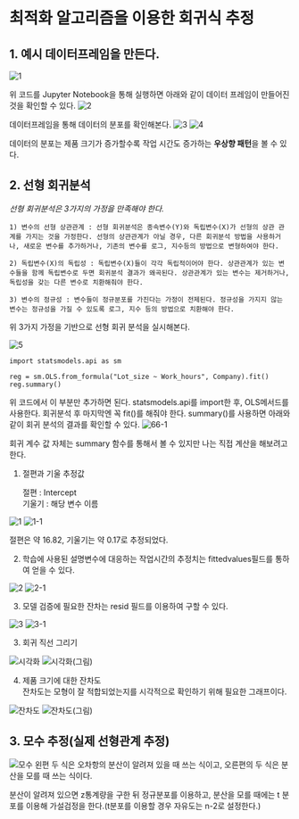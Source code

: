 # 최적화 알고리즘을 이용한 회귀식 추정

## 1. 예시 데이터프레임을 만든다.
![1](https://user-images.githubusercontent.com/101397075/173820074-7b54dcfe-386d-47c6-82cf-03c6743d059b.PNG)

위 코드를 Jupyter Notebook을 통해 실행하면 아래와 같이 데이터 프레임이 만들어진 것을 확인할 수 있다.
![2](https://user-images.githubusercontent.com/101397075/173820077-7ef4e67e-3eb8-4e3a-9864-b44a1a684202.PNG)

데이터프레임을 통해 데이터의 분포를 확인해본다.
![3](https://user-images.githubusercontent.com/101397075/173821273-edf5ee39-9a63-48e8-bda8-8464e14bfba8.PNG)
![4](https://user-images.githubusercontent.com/101397075/173821276-49f8523a-0ce0-4aa4-a977-b2bcb0453315.PNG)

데이터의 분포는 제품 크기가 증가할수록 작업 시간도 증가하는 **우상향 패턴**을 볼 수 있다.

## 2. 선형 회귀분석
*선형 회귀분석은 3가지의 가정을 만족해야 한다.*    

    1) 변수의 선형 상관관계 : 선형 회귀분석은 종속변수(Y)와 독립변수(X)가 선형의 상관 관계를 가지는 것을 가정한다. 선형의 상관관계가 아닐 경우, 다른 회귀분석 방법을 사용하거나, 새로운 변수를 추가하거나, 기존의 변수를 로그, 지수등의 방법으로 변형하여야 한다.

    2) 독립변수(X)의 독립성 : 독립변수(X)들이 각각 독립적이어야 한다. 상관관계가 있는 변수들을 함께 독립변수로 두면 회귀분석 결과가 왜곡된다. 상관관계가 있는 변수는 제거하거나, 독립성을 갖는 다른 변수로 치환해줘야 한다.

    3) 변수의 정규성 : 변수들이 정규분포를 가진다는 가정이 전제된다. 정규성을 가지지 않는 변수는 정규성을 가질 수 있도록 로그, 지수 등의 방법으로 치환해야 한다.

위 3가지 가정을 기반으로 선형 회귀 분석을 실시해본다.

![5](https://user-images.githubusercontent.com/101397075/173822991-3bba1d46-ecb2-4203-8ef9-0d62cf8943b4.PNG)

    import statsmodels.api as sm

    reg = sm.OLS.from_formula("Lot_size ~ Work_hours", Company).fit()
    reg.summary()
위 코드에서 이 부분만 추가하면 된다.
statsmodels.api를 import한 후, OLS메서드를 사용한다. 회귀분석 후 마지막엔 꼭 fit()를 해줘야 한다.
summary()를 사용하면 아래와 같이 회귀 분석의 결과를 확인할 수 있다.
![66-1](https://user-images.githubusercontent.com/101397075/173823552-09b9fe54-e3a1-4762-9274-33edc4d85b24.PNG)

회귀 계수 값 자체는 summary 함수를 통해서 볼 수 있지만 나는 직접 계산을 해보려고 한다.

1. 절편과 기울 추정값 

    절편 : Intercept   
    기울기 : 해당 변수 이름


![1](https://user-images.githubusercontent.com/101397075/173833867-dadec56c-9fb7-4a28-b052-fcb5fd7f0eca.PNG)
![1-1](https://user-images.githubusercontent.com/101397075/173833873-5a949ef4-23f3-4ec7-b024-f61109788f1b.PNG)

절편은 약 16.82, 기울기는 약 0.17로 추정되었다.

2. 학습에 사용된 설명변수에 대응하는 작업시간의 추정치는 fittedvalues필드를 통하여 얻을 수 있다.

![2](https://user-images.githubusercontent.com/101397075/173833886-8af53298-8f06-461d-9c14-6260184698c1.PNG)
![2-1](https://user-images.githubusercontent.com/101397075/173833902-e66691c2-df11-4e3c-9dcf-883921ec4a51.PNG)

3. 모델 검증에 필요한 잔차는 resid 필드를 이용하여 구할 수 있다.

![3](https://user-images.githubusercontent.com/101397075/173833906-3a993e20-b07c-43f6-bb34-1b143e9f4669.PNG)
![3-1](https://user-images.githubusercontent.com/101397075/173833911-fbd64912-ae7d-469b-af12-48fc17b3a737.PNG)

3. 회귀 직선 그리기

![시각화](https://user-images.githubusercontent.com/101397075/173839994-079e326a-0cc0-4637-abda-714f81cbb5a3.PNG)
![시각화(그림)](https://user-images.githubusercontent.com/101397075/173840004-9da18f14-3186-4881-ba08-d5450e1861ac.PNG)

4. 제품 크기에 대한 잔차도   
잔차도는 모형이 잘 적합되었는지를 시각적으로 확인하기 위해 필요한 그래프이다.

![잔차도](https://user-images.githubusercontent.com/101397075/173840005-9d8e92ac-30fb-4777-ba9a-9e06724e0051.PNG)
![잔차도(그림)](https://user-images.githubusercontent.com/101397075/173840009-7eea0e2e-e91b-4f9c-996e-cbea386bfee4.PNG)

## 3. 모수 추정(실제 선형관계 추정)

![모수](https://user-images.githubusercontent.com/101397075/173847080-47d996fb-1019-4098-8677-b9fb2b6d7f91.PNG)
왼편 두 식은 오차항의 분산이 알려져 있을 때 쓰는 식이고, 오른편의 두 식은 분산을 모를 때 쓰는 식이다.

분산이 알려져 있으면 z통계량을 구한 뒤 정규분포를 이용하고, 분산을 모를 때에는 t 분포를 이용해 가설검정을 한다.(t분포를 이용할 경우 자유도는 n-2로 설정한다.)